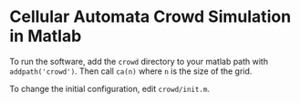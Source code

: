 Cellular Automata Crowd Simulation in Matlab
==


To run the software, add the `crowd` directory  to your matlab path with `addpath('crowd')`. Then call `ca(n)` where `n` is the size of the grid.

To change the initial configuration, edit `crowd/init.m`.

</body>

